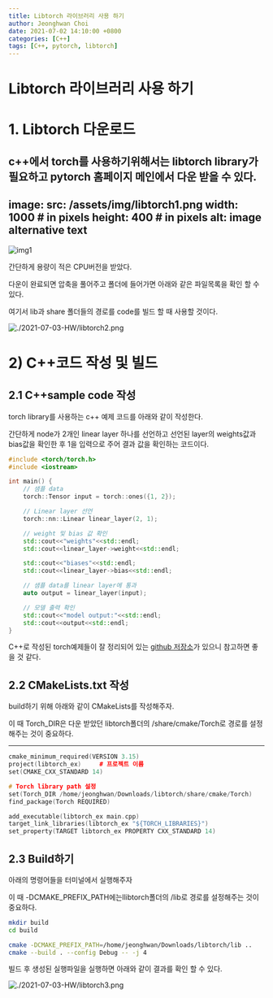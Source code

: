 ```yaml
---
title: Libtorch 라이브러리 사용 하기
author: Jeonghwan Choi
date: 2021-07-02 14:10:00 +0800
categories: [C++]
tags: [C++, pytorch, libtorch]
---
```


# Libtorch 라이브러리 사용 하기

# 1. Libtorch 다운로드

c++에서 torch를 사용하기위해서는 libtorch library가 필요하고 pytorch 홈페이지 메인에서 다운 받을 수 있다. 
---
image:
  src: /assets/img/libtorch1.png
  width: 1000   # in pixels
  height: 400   # in pixels
  alt: image alternative text
---
![img1](/assets/img/libtorch1.png)

간단하게 용량이 적은 CPU버전을 받았다. 

다운이 완료되면 압축을 풀어주고 폴더에 들어가면 아래와 같은 파일목록을 확인 할 수 있다. 

여기서 lib과 share 폴더들의 경로를 code를 빌드 할 때 사용할 것이다.  

![./2021-07-03-HW/libtorch2.png](/assets/img/libtorch2.png)

# 2) C++코드 작성 및 빌드

## 2.1 C++sample code 작성

torch library를 사용하는 c++ 예제 코드를 아래와 같이 작성한다. 

간단하게 node가 2개인 linear layer 하나를 선언하고 선언된 layer의 weights값과 bias값을 확인한 후 1을 입력으로 주어 결과 값을 확인하는 코드이다. 

```cpp
#include <torch/torch.h>
#include <iostream>

int main() {
    // 샘플 data
    torch::Tensor input = torch::ones({1, 2});

    // Linear layer 선언
    torch::nn::Linear linear_layer(2, 1);

    // weight 및 bias 값 확인
    std::cout<<"weights"<<std::endl;
    std::cout<<linear_layer->weight<<std::endl;

    std::cout<<"biases"<<std::endl;
    std::cout<<linear_layer->bias<<std::endl;

    // 샘플 data를 linear layer에 통과
    auto output = linear_layer(input);

    // 모델 출력 확인
    std::cout<<"model output:"<<std::endl;
    std::cout<<output<<std::endl;
}
```

C++로 작성된 torch예제들이 잘 정리되어 있는 [github 저장소](https://github.com/prabhuomkar/pytorch-cpp)가 있으니 참고하면 좋을 것 같다.

## 2.2 CMakeLists.txt 작성

build하기 위해 아래와 같이 CMakeLists를 작성해주자. 

이 때 Torch_DIR은 다운 받았던 libtorch폴더의 /share/cmake/Torch로 경로를 설정해주는 것이 중요하다. 

---

```cpp
cmake_minimum_required(VERSION 3.15)
project(libtorch_ex)     # 프로젝트 이름 
set(CMAKE_CXX_STANDARD 14)

# Torch library path 설정
set(Torch_DIR /home/jeonghwan/Downloads/libtorch/share/cmake/Torch)
find_package(Torch REQUIRED)

add_executable(libtorch_ex main.cpp)
target_link_libraries(libtorch_ex "${TORCH_LIBRARIES}")
set_property(TARGET libtorch_ex PROPERTY CXX_STANDARD 14)
```

## 2.3 Build하기

아래의 명령어들을 터미널에서 실행해주자 

이 때 -DCMAKE_PREFIX_PATH에는llibtorch폴더의 /lib로 경로를 설정해주는 것이 중요하다. 

```bash
mkdir build
cd build

cmake -DCMAKE_PREFIX_PATH=/home/jeonghwan/Downloads/libtorch/lib ..
cmake --build . --config Debug -- -j 4

```

빌드 후 생성된 실행파일을 실행하면 아래와 같이 결과를 확인 할 수 있다. 

![./2021-07-03-HW/libtorch3.png](/assets/img/libtorch3.png)
